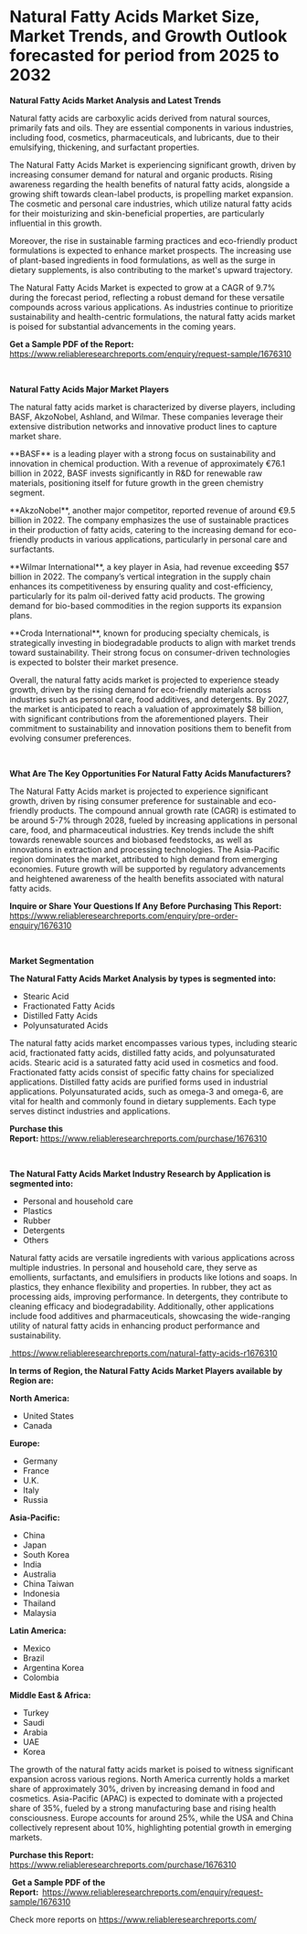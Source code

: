 <p><h1>Natural Fatty Acids Market Size, Market Trends, and Growth Outlook forecasted for period from 2025 to 2032</h1></p><p><strong>Natural Fatty Acids Market Analysis and Latest Trends</strong></p>
<p><p>Natural fatty acids are carboxylic acids derived from natural sources, primarily fats and oils. They are essential components in various industries, including food, cosmetics, pharmaceuticals, and lubricants, due to their emulsifying, thickening, and surfactant properties.</p><p>The Natural Fatty Acids Market is experiencing significant growth, driven by increasing consumer demand for natural and organic products. Rising awareness regarding the health benefits of natural fatty acids, alongside a growing shift towards clean-label products, is propelling market expansion. The cosmetic and personal care industries, which utilize natural fatty acids for their moisturizing and skin-beneficial properties, are particularly influential in this growth.</p><p>Moreover, the rise in sustainable farming practices and eco-friendly product formulations is expected to enhance market prospects. The increasing use of plant-based ingredients in food formulations, as well as the surge in dietary supplements, is also contributing to the market's upward trajectory.</p><p>The Natural Fatty Acids Market is expected to grow at a CAGR of 9.7% during the forecast period, reflecting a robust demand for these versatile compounds across various applications. As industries continue to prioritize sustainability and health-centric formulations, the natural fatty acids market is poised for substantial advancements in the coming years.</p></p>
<p><strong>Get a Sample PDF of the Report:&nbsp;</strong> <a href="https://www.reliableresearchreports.com/enquiry/request-sample/1676310?utm_campaign=3325&utm_medium=2&utm_source=Github&utm_content=ia&utm_term=31032025&utm_id=natural-fatty-acids">https://www.reliableresearchreports.com/enquiry/request-sample/1676310</a></p>
<p>&nbsp;</p>
<p><strong>Natural Fatty Acids Major Market Players</strong></p>
<p><p>The natural fatty acids market is characterized by diverse players, including BASF, AkzoNobel, Ashland, and Wilmar. These companies leverage their extensive distribution networks and innovative product lines to capture market share.</p><p>**BASF** is a leading player with a strong focus on sustainability and innovation in chemical production. With a revenue of approximately €76.1 billion in 2022, BASF invests significantly in R&D for renewable raw materials, positioning itself for future growth in the green chemistry segment.</p><p>**AkzoNobel**, another major competitor, reported revenue of around €9.5 billion in 2022. The company emphasizes the use of sustainable practices in their production of fatty acids, catering to the increasing demand for eco-friendly products in various applications, particularly in personal care and surfactants.</p><p>**Wilmar International**, a key player in Asia, had revenue exceeding $57 billion in 2022. The company’s vertical integration in the supply chain enhances its competitiveness by ensuring quality and cost-efficiency, particularly for its palm oil-derived fatty acid products. The growing demand for bio-based commodities in the region supports its expansion plans.</p><p>**Croda International**, known for producing specialty chemicals, is strategically investing in biodegradable products to align with market trends toward sustainability. Their strong focus on consumer-driven technologies is expected to bolster their market presence.</p><p>Overall, the natural fatty acids market is projected to experience steady growth, driven by the rising demand for eco-friendly materials across industries such as personal care, food additives, and detergents. By 2027, the market is anticipated to reach a valuation of approximately $8 billion, with significant contributions from the aforementioned players. Their commitment to sustainability and innovation positions them to benefit from evolving consumer preferences.</p></p>
<p>&nbsp;</p>
<p><strong>What Are The Key Opportunities For Natural Fatty Acids Manufacturers?</strong></p>
<p><p>The Natural Fatty Acids market is projected to experience significant growth, driven by rising consumer preference for sustainable and eco-friendly products. The compound annual growth rate (CAGR) is estimated to be around 5-7% through 2028, fueled by increasing applications in personal care, food, and pharmaceutical industries. Key trends include the shift towards renewable sources and biobased feedstocks, as well as innovations in extraction and processing technologies. The Asia-Pacific region dominates the market, attributed to high demand from emerging economies. Future growth will be supported by regulatory advancements and heightened awareness of the health benefits associated with natural fatty acids.</p></p>
<p><strong>Inquire or Share Your Questions If Any Before Purchasing This Report:</strong> <a href="https://www.reliableresearchreports.com/enquiry/pre-order-enquiry/1676310?utm_campaign=3325&utm_medium=2&utm_source=Github&utm_content=ia&utm_term=31032025&utm_id=natural-fatty-acids">https://www.reliableresearchreports.com/enquiry/pre-order-enquiry/1676310</a></p>
<p>&nbsp;</p>
<p><strong>Market Segmentation</strong></p>
<p><strong>The Natural Fatty Acids Market Analysis by types is segmented into:</strong></p>
<p><ul><li>Stearic Acid</li><li>Fractionated Fatty Acids</li><li>Distilled Fatty Acids</li><li>Polyunsaturated Acids</li></ul></p>
<p><p>The natural fatty acids market encompasses various types, including stearic acid, fractionated fatty acids, distilled fatty acids, and polyunsaturated acids. Stearic acid is a saturated fatty acid used in cosmetics and food. Fractionated fatty acids consist of specific fatty chains for specialized applications. Distilled fatty acids are purified forms used in industrial applications. Polyunsaturated acids, such as omega-3 and omega-6, are vital for health and commonly found in dietary supplements. Each type serves distinct industries and applications.</p></p>
<p><strong>Purchase this Report:&nbsp;</strong><a href="https://www.reliableresearchreports.com/purchase/1676310?utm_campaign=3325&utm_medium=2&utm_source=Github&utm_content=ia&utm_term=31032025&utm_id=natural-fatty-acids">https://www.reliableresearchreports.com/purchase/1676310</a></p>
<p>&nbsp;</p>
<p><strong>The Natural Fatty Acids Market Industry Research by Application is segmented into:</strong></p>
<p><ul><li>Personal and household care</li><li>Plastics</li><li>Rubber</li><li>Detergents</li><li>Others</li></ul></p>
<p><p>Natural fatty acids are versatile ingredients with various applications across multiple industries. In personal and household care, they serve as emollients, surfactants, and emulsifiers in products like lotions and soaps. In plastics, they enhance flexibility and properties. In rubber, they act as processing aids, improving performance. In detergents, they contribute to cleaning efficacy and biodegradability. Additionally, other applications include food additives and pharmaceuticals, showcasing the wide-ranging utility of natural fatty acids in enhancing product performance and sustainability.</p></p>
<p><a href="https://www.reliableresearchreports.com/natural-fatty-acids-r1676310?utm_campaign=3325&utm_medium=2&utm_source=Github&utm_content=ia&utm_term=31032025&utm_id=natural-fatty-acids">&nbsp;https://www.reliableresearchreports.com/natural-fatty-acids-r1676310</a></p>
<p><strong>In terms of Region, the Natural Fatty Acids Market Players available by Region are:</strong></p>
<p>
    <p> <strong> North America: </strong>
        <ul>
            <li>United States</li>
            <li>Canada</li>
        </ul>
        </p> 
    <p> <strong> Europe: </strong>
        <ul>
            <li>Germany</li>
            <li>France</li>
            <li>U.K.</li>
            <li>Italy</li>
            <li>Russia</li>
        </ul>
        </p> 
    <p> <strong> Asia-Pacific: </strong>
        <ul>
            <li>China</li>
            <li>Japan</li>
            <li>South Korea</li>
            <li>India</li>
            <li>Australia</li>
            <li>China Taiwan</li>
            <li>Indonesia</li>
            <li>Thailand</li>
            <li>Malaysia</li>
        </ul>
        </p> 
    <p> <strong> Latin America: </strong>
        <ul>
            <li>Mexico</li>
            <li>Brazil</li>
            <li>Argentina Korea</li>
            <li>Colombia</li>
        </ul>
        </p> 
    <p> <strong> Middle East & Africa: </strong>
        <ul>
            <li>Turkey</li>
            <li>Saudi</li>
            <li>Arabia</li>
            <li>UAE</li>
            <li>Korea</li>
        </ul>
    </p>
    </p>
<p><p>The growth of the natural fatty acids market is poised to witness significant expansion across various regions. North America currently holds a market share of approximately 30%, driven by increasing demand in food and cosmetics. Asia-Pacific (APAC) is expected to dominate with a projected share of 35%, fueled by a strong manufacturing base and rising health consciousness. Europe accounts for around 25%, while the USA and China collectively represent about 10%, highlighting potential growth in emerging markets.</p></p>
<p><strong>Purchase this Report: </strong><a href="https://www.reliableresearchreports.com/purchase/1676310?utm_campaign=3325&utm_medium=2&utm_source=Github&utm_content=ia&utm_term=31032025&utm_id=natural-fatty-acids">https://www.reliableresearchreports.com/purchase/1676310</a></p>
<p>&nbsp;<strong>Get a Sample PDF of the Report:&nbsp;&nbsp;</strong><a href="https://www.reliableresearchreports.com/enquiry/request-sample/1676310?utm_campaign=3325&utm_medium=2&utm_source=Github&utm_content=ia&utm_term=31032025&utm_id=natural-fatty-acids">https://www.reliableresearchreports.com/enquiry/request-sample/1676310</a></p>
<p><strong></strong></p>
<p>Check more reports on <a href="https://www.reliableresearchreports.com/?utm_campaign=3325&utm_medium=2&utm_source=Github&utm_content=ia&utm_term=31032025&utm_id=natural-fatty-acids">https://www.reliableresearchreports.com/</a></p>
